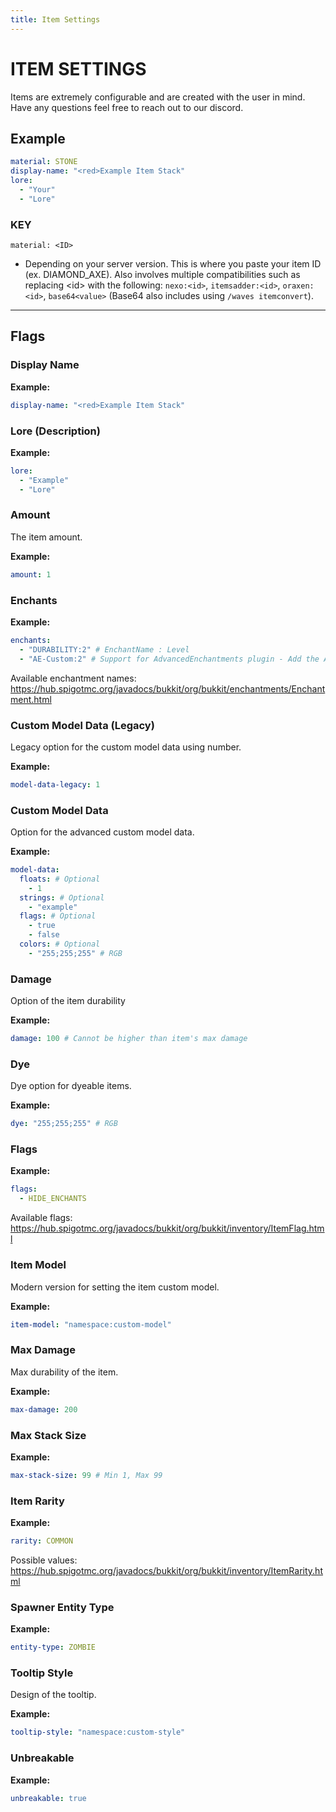 ```yaml
---
title: Item Settings
---
```

# ITEM SETTINGS

Items are extremely configurable and are created with the user in mind. Have any questions feel free to reach out to our discord.

## Example
```yml
material: STONE
display-name: "<red>Example Item Stack"
lore:
  - "Your"
  - "Lore"
```

### KEY

`material: <ID>`
  - Depending on your server version. This is where you paste your item ID (ex. DIAMOND_AXE). Also involves multiple compatibilities such as replacing &lt;id&gt; with the following: `nexo:<id>`, `itemsadder:<id>`, `oraxen:<id>`, `base64<value>` (Base64 also includes using `/waves itemconvert`). 

---

## Flags

### Display Name

**Example:**
```yml
display-name: "<red>Example Item Stack"
```

### Lore (Description)

**Example:**
```yml
lore:
  - "Example"
  - "Lore"
```

### Amount
The item amount.

**Example:**
```yml
amount: 1
```

### Enchants

**Example:**
```yml
enchants:
  - "DURABILITY:2" # EnchantName : Level
  - "AE-Custom:2" # Support for AdvancedEnchantments plugin - Add the AE- prefix
```

Available enchantment names:
https://hub.spigotmc.org/javadocs/bukkit/org/bukkit/enchantments/Enchantment.html

### Custom Model Data (Legacy)
Legacy option for the custom model data using number.

**Example:**
```yml
model-data-legacy: 1
```

### Custom Model Data
Option for the advanced custom model data.

**Example:**
```yml
model-data:
  floats: # Optional
    - 1
  strings: # Optional
    - "example"
  flags: # Optional
    - true
    - false
  colors: # Optional
    - "255;255;255" # RGB
```

### Damage
Option of the item durability

**Example:**
```yml
damage: 100 # Cannot be higher than item's max damage
```

### Dye
Dye option for dyeable items.

**Example:**
```yml
dye: "255;255;255" # RGB
```

### Flags

**Example:**
```yml
flags:
  - HIDE_ENCHANTS
```

Available flags:
https://hub.spigotmc.org/javadocs/bukkit/org/bukkit/inventory/ItemFlag.html

### Item Model
Modern version for setting the item custom model.

**Example:**
```yml
item-model: "namespace:custom-model"
```

### Max Damage
Max durability of the item.

**Example:**
```yml
max-damage: 200
```

### Max Stack Size

**Example:**
```yml
max-stack-size: 99 # Min 1, Max 99
```

### Item Rarity

**Example:**
```yml
rarity: COMMON
```

Possible values: https://hub.spigotmc.org/javadocs/bukkit/org/bukkit/inventory/ItemRarity.html

### Spawner Entity Type

**Example:**
```yml
entity-type: ZOMBIE
```

### Tooltip Style
Design of the tooltip.

**Example:**
```yml
tooltip-style: "namespace:custom-style"
```

### Unbreakable

**Example:**
```yml
unbreakable: true
```